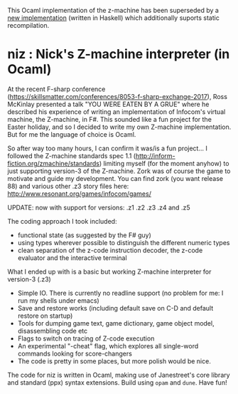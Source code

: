 
This Ocaml implementation of the z-machine has been superseded by a [new implementation](https://github.com/Nick-Chapman/zagain) (written in Haskell) which additionally suports static recompilation.

# niz : Nick's Z-machine interpreter (in Ocaml)

At the recent F-sharp conference (https://skillsmatter.com/conferences/8053-f-sharp-exchange-2017), Ross McKinlay presented a talk "YOU WERE EATEN BY A GRUE" where he described his experience of writing an implementation of Infocom's virtual machine, the Z-machine, in F#. This sounded like a fun project for the Easter holiday, and so I decided to write my own Z-machine implementation. But for me the language of choice is Ocaml.

So after way too many hours, I can confirm it was/is a fun project... I followed the Z-machine standards spec 1.1 (http://inform-fiction.org/zmachine/standards) limiting myself (for the moment anyhow) to just supporting version-3 of the Z-machine. Zork was of course the game to motivate and guide my development. You can find zork (you want release 88) and various other .z3 story files here: http://www.resonant.org/games/infocom/games/

UPDATE: now with support for versions: .z1 .z2 .z3 .z4 and .z5

The coding approach I took included:
- functional state (as suggested by the F# guy)
- using types wherever possible to distinguish the different numeric types
- clean separation of the z-code instruction decoder, the z-code evaluator and the interactive terminal

What I ended up with is a basic but working Z-machine interpreter for version-3 (.z3)
- Simple IO. There is currently no readline support (no problem for me: I run my shells under emacs)
- Save and restore works (including default save on C-D and default restore on startup)
- Tools for dumping game text, game dictionary, game object model, disassembling code etc
- Flags to switch on tracing of Z-code execution
- An experimental "-cheat" flag, which explores all single-word commands looking for score-changers
- The code is pretty in some places, but more polish would be nice.

The code for niz is written in Ocaml, making use of Janestreet's core library and standard (ppx) syntax extensions.  Build using `opam` and `dune`. Have fun!
